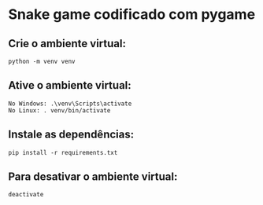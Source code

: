 # Snake game codificado com pygame


## Crie o ambiente virtual:
    python -m venv venv


## Ative o ambiente virtual:
    No Windows: .\venv\Scripts\activate
    No Linux: . venv/bin/activate


## Instale as dependências:
    pip install -r requirements.txt


## Para desativar o ambiente virtual:
    deactivate